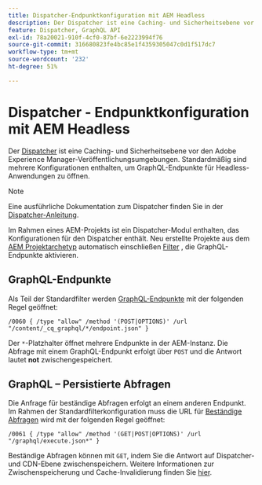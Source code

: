 ```yaml
---
title: Dispatcher-Endpunktkonfiguration mit AEM Headless
description: Der Dispatcher ist eine Caching- und Sicherheitsebene vor den Adobe Experience Manager-Veröffentlichungsumgebungen. Es werden verschiedene Konfigurationen verwendet, um GraphQL-Endpunkte für Headless-Anwendungen zu öffnen.
feature: Dispatcher, GraphQL API
exl-id: 78a20021-910f-4cf0-87bf-6e2223994f76
source-git-commit: 316680823fe4bc85e1f4359305047c0d1f517dc7
workflow-type: tm+mt
source-wordcount: '232'
ht-degree: 51%

---
```



# Dispatcher - Endpunktkonfiguration mit AEM Headless

Der [Dispatcher](https://experienceleague.adobe.com/docs/experience-manager-dispatcher/using/dispatcher.html?lang=de) ist eine Caching- und Sicherheitsebene vor den Adobe Experience Manager-Veröffentlichungsumgebungen. Standardmäßig sind mehrere Konfigurationen enthalten, um GraphQL-Endpunkte für Headless-Anwendungen zu öffnen.

>[!NOTE]
>
>Eine ausführliche Dokumentation zum Dispatcher finden Sie in der [Dispatcher-Anleitung](https://experienceleague.adobe.com/docs/experience-manager-dispatcher/using/dispatcher.html?lang=de).

Im Rahmen eines AEM-Projekts ist ein Dispatcher-Modul enthalten, das Konfigurationen für den Dispatcher enthält. Neu erstellte Projekte aus dem [AEM Projektarchetyp](https://github.com/adobe/aem-project-archetype) automatisch einschließen [Filter](https://experienceleague.adobe.com/docs/experience-manager-dispatcher/using/configuring/dispatcher-configuration.html?lang=de#defining-a-filter) , die GraphQL-Endpunkte aktivieren.

## GraphQL-Endpunkte

Als Teil der Standardfilter werden [GraphQL-Endpunkte](/help/headless/graphql-api/graphql-endpoint.md) mit der folgenden Regel geöffnet:

```
/0060 { /type "allow" /method '(POST|OPTIONS)' /url "/content/_cq_graphql/*/endpoint.json" }
```

Der `*`-Platzhalter öffnet mehrere Endpunkte in der AEM-Instanz. Die Abfrage mit einem GraphQL-Endpunkt erfolgt über `POST` und die Antwort lautet **not** zwischengespeichert.

## GraphQL – Persistierte Abfragen

Die Anfrage für beständige Abfragen erfolgt an einem anderen Endpunkt. Im Rahmen der Standardfilterkonfiguration muss die URL für [Beständige Abfragen](/help/headless/graphql-api/persisted-queries.md) wird mit der folgenden Regel geöffnet:

```
/0061 { /type "allow" /method '(GET|POST|OPTIONS)' /url "/graphql/execute.json*" }
```

Beständige Abfragen können mit `GET`, indem Sie die Antwort auf Dispatcher- und CDN-Ebene zwischenspeichern. Weitere Informationen zur Zwischenspeicherung und Cache-Invalidierung finden Sie [hier](/help/implementing/dispatcher/caching.md).
